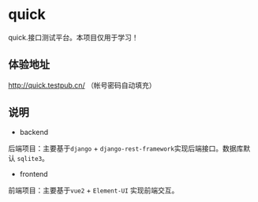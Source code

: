 # quick

quick.接口测试平台。本项目仅用于学习！

## 体验地址

http://quick.testpub.cn/ （帐号密码自动填充）


## 说明

* backend

后端项目：主要基于`django` + `django-rest-framework`实现后端接口。数据库默认 `sqlite3`。


* frontend

前端项目：主要基于`vue2` + `Element-UI` 实现前端交互。